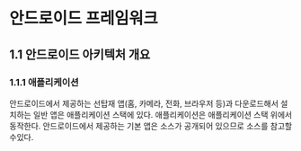 # 안드로이드 프레임워크
## 1.1 안드로이드 아키텍처 개요
### 1.1.1 애플리케이션
안드로이드에서 제공하는 선탑재 앱(홈, 카메라, 전화, 브라우저 등)과 다운로드해서 설치하는 일반 앱은 애플리케이션 스택에 있다. 애플리케이션은 애플리케이션 스택 위에서 동작한다. 안드로이드에서 제공하는 기본 앱은 소스가 공개되어 있으므로 소스를 참고할 수있다.

